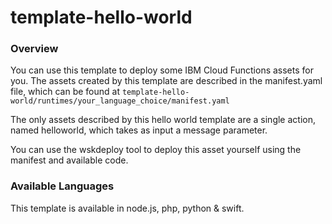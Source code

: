 # template-hello-world

### Overview
You can use this template to deploy some IBM Cloud Functions assets for you.  The assets created by this template are described in the manifest.yaml file, which can be found at `template-hello-world/runtimes/your_language_choice/manifest.yaml`

The only assets described by this hello world template are a single action, named helloworld, which takes as input a message parameter.

You can use the wskdeploy tool to deploy this asset yourself using the manifest and available code.

### Available Languages
This template is available in node.js, php, python & swift.
